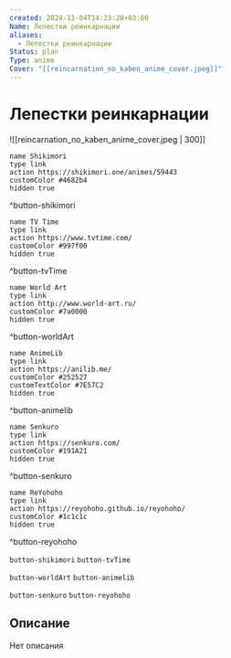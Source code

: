 ```yaml
---
created: 2024-11-04T14:23:20+03:00
Name: Лепестки реинкарнации
aliases:
  - Лепестки реинкарнации
Status: plan
Type: anime
Cover: "[[reincarnation_no_kaben_anime_cover.jpeg]]"
---
```


# Лепестки реинкарнации

![[reincarnation_no_kaben_anime_cover.jpeg | 300]]

```button
name Shikimori
type link
action https://shikimori.one/animes/59443
customColor #4682b4
hidden true
```
^button-shikimori

```button
name TV Time
type link
action https://www.tvtime.com/
customColor #997f00
hidden true
```
^button-tvTime

```button
name World Art
type link
action http://www.world-art.ru/
customColor #7a0000
hidden true
```
^button-worldArt

```button
name AnimeLib
type link
action https://anilib.me/
customColor #252527
customTextColor #7E57C2
hidden true
```
^button-animelib

```button
name Senkuro
type link
action https://senkuro.com/
customColor #191A21
hidden true
```
^button-senkuro

```button
name ReYohoho
type link
action https://reyohoho.github.io/reyohoho/
customColor #1c1c1c
hidden true
```
^button-reyohoho

`button-shikimori` `button-tvTime`

`button-worldArt` `button-animelib`

`button-senkuro` `button-reyohoho`

## Описание

Нет описания
